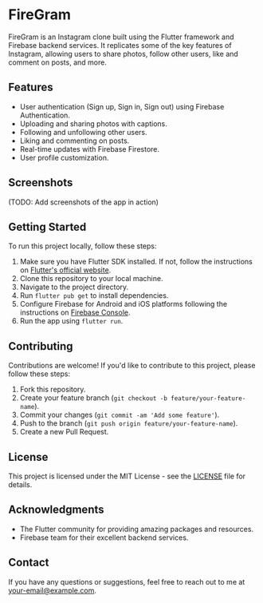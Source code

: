 # FireGram

FireGram is an Instagram clone built using the Flutter framework and Firebase backend services. It replicates some of the key features of Instagram, allowing users to share photos, follow other users, like and comment on posts, and more.

## Features

- User authentication (Sign up, Sign in, Sign out) using Firebase Authentication.
- Uploading and sharing photos with captions.
- Following and unfollowing other users.
- Liking and commenting on posts.
- Real-time updates with Firebase Firestore.
- User profile customization.

## Screenshots

(TODO: Add screenshots of the app in action)

## Getting Started

To run this project locally, follow these steps:

1. Make sure you have Flutter SDK installed. If not, follow the instructions on [Flutter's official website](https://flutter.dev/docs/get-started/install).
2. Clone this repository to your local machine.
3. Navigate to the project directory.
4. Run `flutter pub get` to install dependencies.
5. Configure Firebase for Android and iOS platforms following the instructions on [Firebase Console](https://console.firebase.google.com/).
6. Run the app using `flutter run`.

## Contributing

Contributions are welcome! If you'd like to contribute to this project, please follow these steps:

1. Fork this repository.
2. Create your feature branch (`git checkout -b feature/your-feature-name`).
3. Commit your changes (`git commit -am 'Add some feature'`).
4. Push to the branch (`git push origin feature/your-feature-name`).
5. Create a new Pull Request.

## License

This project is licensed under the MIT License - see the [LICENSE](LICENSE) file for details.

## Acknowledgments

- The Flutter community for providing amazing packages and resources.
- Firebase team for their excellent backend services.

## Contact

If you have any questions or suggestions, feel free to reach out to me at [your-email@example.com](mailto:your-email@example.com).


